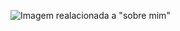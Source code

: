 ![Imagem realacionada a "sobre mim"](https://github.com/w-araujo/w-araujo/assets/52975177/be1db49e-b346-4813-a26c-88e78efe48b9)

<!--
**w-araujo/w-araujo** is a ✨ _special_ ✨ repository because its `README.md` (this file) appears on your GitHub profile.

Here are some ideas to get you started:

- 🔭 I’m currently working on ...
- 🌱 I’m currently learning ...
- 👯 I’m looking to collaborate on ...
- 🤔 I’m looking for help with ...
- 💬 Ask me about ...
- 📫 How to reach me: ...
- 😄 Pronouns: ...
- ⚡ Fun fact: ...
-->
